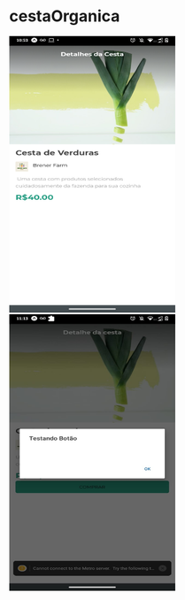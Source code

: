 # cestaOrganica


<img src="./assets/Screenshot_20210928-225343 (1).png" width="300" height="500">
<img src="./assets/IMG-20210929-WA0063.jpg" width="300" height="500">